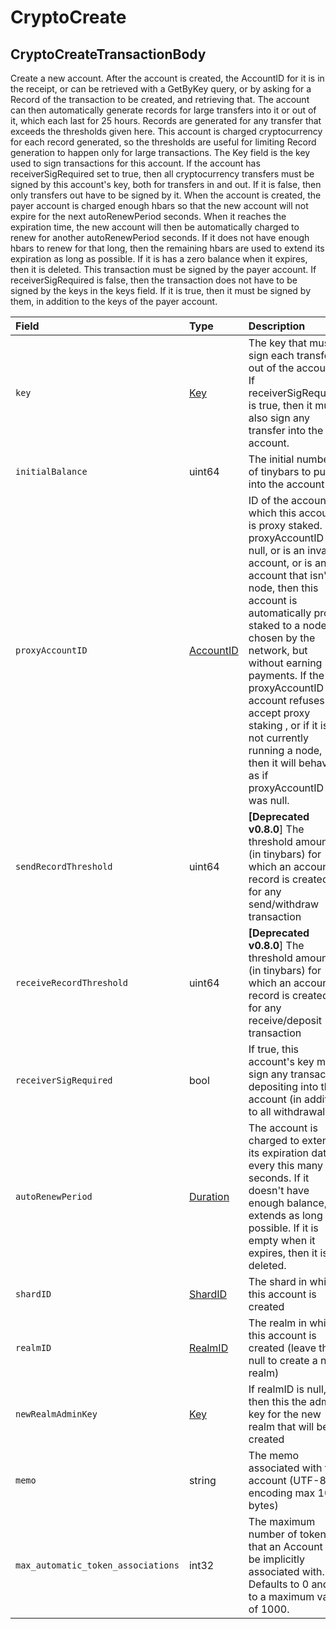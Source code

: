 # CryptoCreate

## CryptoCreateTransactionBody

Create a new account. After the account is created, the AccountID for it is in the receipt, or can be retrieved with a GetByKey query, or by asking for a Record of the transaction to be created, and retrieving that. The account can then automatically generate records for large transfers into it or out of it, which each last for 25 hours. Records are generated for any transfer that exceeds the thresholds given here. This account is charged cryptocurrency for each record generated, so the thresholds are useful for limiting Record generation to happen only for large transactions. The Key field is the key used to sign transactions for this account. If the account has receiverSigRequired set to true, then all cryptocurrency transfers must be signed by this account's key, both for transfers in and out. If it is false, then only transfers out have to be signed by it. When the account is created, the payer account is charged enough hbars so that the new account will not expire for the next autoRenewPeriod seconds. When it reaches the expiration time, the new account will then be automatically charged to renew for another autoRenewPeriod seconds. If it does not have enough hbars to renew for that long, then the remaining hbars are used to extend its expiration as long as possible. If it is has a zero balance when it expires, then it is deleted. This transaction must be signed by the payer account. If receiverSigRequired is false, then the transaction does not have to be signed by the keys in the keys field. If it is true, then it must be signed by them, in addition to the keys of the payer account.

| Field | Type | Description |
| :--- | :--- | :--- |
| `key` | [Key](../basic-types/key.md) | The key that must sign each transfer out of the account. If receiverSigRequired is true, then it must also sign any transfer into the account. |
| `initialBalance` | uint64 | The initial number of tinybars to put into the account |
| `proxyAccountID` | [AccountID](../basic-types/accountid.md) | ID of the account to which this account is proxy staked. If proxyAccountID is null, or is an invalid account, or is an account that isn't a node, then this account is automatically proxy staked to a node chosen by the network, but without earning payments. If the proxyAccountID account refuses to accept proxy staking , or if it is not currently running a node, then it will behave as if proxyAccountID was null. |
| `sendRecordThreshold` | uint64 | **\[Deprecated v0.8.0**\] The threshold amount \(in tinybars\) for which an account record is created for any send/withdraw transaction |
| `receiveRecordThreshold` | uint64 | **\[Deprecated v0.8.0**\] The threshold amount \(in tinybars\) for which an account record is created for any receive/deposit transaction |
| `receiverSigRequired` | bool | If true, this account's key must sign any transaction depositing into this account \(in addition to all withdrawals\) |
| `autoRenewPeriod` | [Duration](../miscellaneous/duration.md) | The account is charged to extend its expiration date every this many seconds. If it doesn't have enough balance, it extends as long as possible. If it is empty when it expires, then it is deleted. |
| `shardID` | [ShardID](../basic-types/shardid.md) | The shard in which this account is created |
| `realmID` | [RealmID](../basic-types/realmid.md) | The realm in which this account is created \(leave this null to create a new realm\) |
| `newRealmAdminKey` | [Key](../basic-types/key.md) | If realmID is null, then this the admin key for the new realm that will be created |
| `memo` | string | The memo associated with the account \(UTF-8 encoding max 100 bytes\) |
| `max_automatic_token_associations` | int32 | The maximum number of tokens that an Account can be implicitly associated with. Defaults to 0 and up to a maximum value of 1000. |

